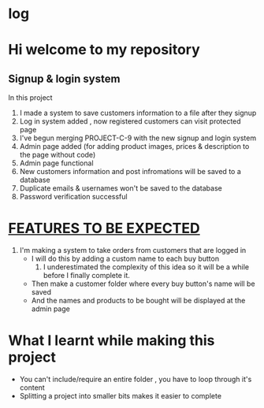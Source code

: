 # log

<h1>Hi welcome to my repository</h1>
<h2>Signup & login system</h2>
<P>In this project</p>
<ol>
<li>I made a system to save customers information to a file after they signup</li>
<li>Log in system added , now registered customers can visit protected page</li>
<li>I've begun merging PROJECT-C-9 with the new signup and login system</li>
<li>Admin page added (for adding product images, prices & description to the page without code)</li>
<li>Admin page functional</li>
<li>New customers information and post infromations will be saved to a database </li>
<li>Duplicate emails & usernames won't be saved to the database</li>
<li>Password verification successful</li>
</ol>
<h1><u>FEATURES TO BE EXPECTED</u></h1>
<ol>
<li>I'm making a system to take orders from customers that are logged in
<ul>
<li>I will do this by adding a custom name to each buy button  <ol><li>I underestimated the complexity of this idea so it will be a while before I finally complete it.</li></ol></li>
<li>Then make a customer folder where every buy button's name will be saved</li>
<li>And the names and products to be bought will be displayed at the admin page </li>
</ul>
</li>
</ol>
<h1>What I learnt while making this project</h1>
<ul>
    <li>You can't include/require an entire folder , you have to loop through it's content</li>
    <li>Splitting a project into smaller bits makes it easier to complete</li>
</ul>
